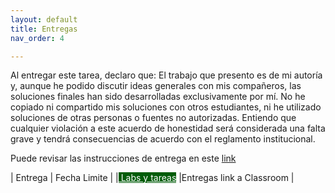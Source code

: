 ```yaml
---
layout: default
title: Entregas
nav_order: 4

---
```



Al entregar este tarea, declaro que:
El trabajo que presento es de mi autoría y, aunque he podido discutir ideas generales con mis compañeros, las soluciones finales han sido desarrolladas exclusivamente por mí.
No he copiado ni compartido mis soluciones con otros estudiantes, ni he utilizado soluciones de otras personas o fuentes no autorizadas.
Entiendo que cualquier violación a este acuerdo de honestidad será considerada una falta grave y tendrá consecuencias de acuerdo con el reglamento institucional.

Puede revisar las instrucciones de entrega en este [link](https://docs.google.com/presentation/d/1vxzjLlmmjAMjNbW86etDO6KgpPabZ0xGaG_6unkGV_8/edit?usp=sharing
)


| Entrega  |  Fecha Limite  |
|<a href="https://classroom.google.com/c/Nzc1ODEyMzQ2ODU5/a/Nzc1ODEyMjAyNDkw/details" class="btn fs-5 mb-4 mb-md-0" style="background-color: rgba(0, 92, 9, 1); color: white;"> Labs y tareas</a> |Entregas link a Classroom |



<!-- 


| Entrega  |  Fecha Limite  |
|<a href="" class="btn fs-5 mb-4 mb-md-0" style="background-color: rgba(255, 218, 190, 168); color: white;"> Lab_01</a> |Entregue lab 01 |


| Entrega  |  Fecha Limite  |
|<a href="" class="btn fs-5 mb-4 mb-md-0" style="background-color: rgba(255, 218, 190, 168); color: white;"> Lab_01</a> |Entregue lab 01 |



| Entrega  |  Fecha Limite  |
|:---------|:---|
|[Entregue aqui: Lab_01](https://forms.gle/HpJNRU4FUzmcYkWJ7){: .btn .fs-5 .mb-4 .mb-md-0 .label-red}|20-SEP-24| -->



<!-- 
| Entrega  |  Fecha Limite  |
|:---------|:---|
|<a href="" class="btn fs-5 mb-4 mb-md-0" style="background-color: rgba(0, 92, 9, 1);color: white;">Proyecto final</a> |  | -->

<!-- https://forms.gle/Wd6gEiSUrgZwxKqr9 -->

<!-- 
| Entrega  |  Fecha Limite  |
|:---------|:---|
|<a href="" class="btn fs-5 mb-4 mb-md-0" style="background-color: rgba(0, 92, 9, 1);color: white;">Lab_10</a> |  | -->

<!-- https://forms.gle/KZ3yZ7oWVha2izcTA -->
<!-- 
| Entrega  |  Fecha Limite  |
|:---------|:---|
|<a href="" class="btn fs-5 mb-4 mb-md-0" style="background-color: rgba(0, 92, 9, 1);color: white;">Lab_09</a> |  | -->

<!-- https://forms.gle/bsgZK5fTGeY3syMN9 -->


<!-- | Entrega  |  Fecha Limite  |
|:---------|:---|
|<a href="" class="btn fs-5 mb-4 mb-md-0" style="background-color: rgba(0, 92, 9, 1);color: white;">Lab_08</a> | 28-FEB-24 | -->

<!-- https://forms.gle/zH5QiMCCfS9wmaTZ9 -->
<!-- 

| Entrega  |  Fecha Limite  |
|:---------|:---|
|<a href="" class="btn fs-5 mb-4 mb-md-0" style="background-color:  rgba(255, 218, 190, 168);color: white;">Lab_07</a> | 28-FEB-24 |





| Entrega  |  Fecha Limite  |
|:---------|:---|
|<a href="" class="btn fs-5 mb-4 mb-md-0" style="background-color:  rgba(255, 218, 190, 168);color: white;">Lab_06</a> | 14-FEB-24 |




| Entrega  |  Fecha Limite  |
|:---------|:---|
|<a href="https://forms.gle/xKLmgY84Jy9Rjrop6" class="btn fs-5 mb-4 mb-md-0" style="background-color: orange; color: white;">FoTo Mascota</a> |  |


| Entrega  |  Fecha Limite  |
|:---------|:---|
|<a href="https://forms.gle/hJ2Bv3pXFcy5rxyVA" class="btn fs-5 mb-4 mb-md-0" style="background-color: orange; color: white;">Entregue aqui el proyecto 01 vfinal</a> | 8-nov-24 |
|<a href="" class="btn fs-5 mb-4 mb-md-0" style="background-color:  rgba(255, 218, 190, 168); color: white;">Proyecto parte 01  </a> |El tiempo de entrega de la parte 1, ya finalizo 25-OCT-24 |
 -->



<!-- |<a href="" class="btn fs-5 mb-4 mb-md-0" style="background-color: rgba(255, 218, 190, 168); 
color: white;">Entregue aqui parte 02 proyecto</a> | 31-OCT-24 | -->





<!-- 

| Entrega  |  Fecha Limite  |
|:---------|:---|
|<a href="" class="btn fs-5 mb-4 mb-md-0" style="background-color: rgba(255, 218, 190, 168);color: white;">Lab_04</a> |El tiempo de entrega ya finalizo 13-OCT-24 |
|<a href="" class="btn fs-5 mb-4 mb-md-0" style="background-color: rgba(255, 218, 190, 168); color: white;">HW_03</a> |El tiempo de entrega ya finalizo 17-OCT-24 | -->


<!-- 
| Entrega  |  Fecha Limite  |
|:---------|:---|
|<a href="" class="btn fs-5 mb-4 mb-md-0" style="background-color: rgba(255, 218, 190, 168);color: white;"> Lab_03</a> |El tiempo de entrega ya finalizo 09-OCT-24 | -->


<!-- | Entrega  |  Fecha Limite  |
|:---------|:---|
|<a href="" class="btn fs-5 mb-4 mb-md-0" style="background-color: rgba(255, 218, 190, 168); color: white;"> hw_02</a> | El tiempo de entrega ya finalizo 02-OCT-24 |
|<a href="" class="btn fs-5 mb-4 mb-md-0" style="background-color: rgba(255, 218, 190, 168); color: white;">Lab_02</a> |el tiempo de entrega ya finalizo 30-SEP-24 | -->








<!-- |<a href="https://forms.gle/zgbscuZ5EhDE1MF4A" class="btn fs-5 mb-4 mb-md-0" style="background-color: orange; color: white;">Entregue aquí: hw_02</a> | 30-SEP-24 | -->




<!-- 
Tareas
Link1  https://forms.gle/bjky8GdxnWYbpbC9A

Link3 https://forms.gle/hDPMuSqN8vkMSmby5
DEfinir un excel con link, esos linkl se programan y se actaulzian cada semana, para ello es imporatente 
tene run servidor dedicado a todo el conjunto de ooperacion

Laboratorio
Link1 = https://forms.gle/bjky8GdxnWYbpbC9A
Link1=  https://forms.gle/zgbscuZ5EhDE1MF4A
Link3= https://forms.gle/qo26Bkj1BK3MVz7p6
Link4= https://forms.gle/kjZrJs5EkHLvheqb7

link6 https://forms.gle/qS7U7D3SZyw3tLwq6


Proyectos01:
link1  https://forms.gle/pAdaEnvZrgEUYEvL6
link1  https://forms.gle/hJ2Bv3pXFcy5rxyVA

 -->



